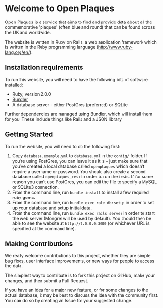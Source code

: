 Welcome to Open Plaques
=======================

Open Plaques is a service that aims to find and provide data about all the commemorative 'plaques' (often blue and round) that can be found across the UK and worldwide.

The website is written in [Ruby on Rails](http://rubyonrails.org/), a web application framework which is written in the Ruby programming language (http://www.ruby-lang.org/en/).

Installation requirements
-------------------------

To run this website, you will need to have the following bits of software installed:

* Ruby, version 2.0.0
* [Bundler](http://bundler.io) 
* A database server - either PostGres (preferred) or SQLite

Further dependencies are managed using Bundler, which will install them for you. These include things
like Rails and a JSON library.

Getting Started
---------------

To run the website, you will need to do the following first:

1. Copy `database.example.yml` to `database.yml` in the `config/` folder. If you're using PostGres, you can leave it as it is – just make sure that you’ve created a local database called `openplaques` which doesn't require a username or password. You should also create a second database called `openplaques_test` in order to run the tests. If for some reason you can’t use PostGres, you can edit the file to specify a MySQL or SQLite3 connection.
2. From the command line, run `bundle install` to install a few required ruby gems.
3. From the command line, run `bundle exec rake db:setup` in order to set up your database and setup initial data.
4. From the command line, run `bundle exec rails server` in order to start the web server (Mongrel will be used by default). You should then be able to see the website at `http://0.0.0.0:3000` (or whichever URL is specified at the command line).

Making Contributions
--------------------

We really welcome contributions to this project, whether they are simple bug fixes, user interface improvements, or new ways for people to access the data.

The simplest way to contribute is to fork this project on GitHub, make your changes, and then submit a Pull Request.

If you have an idea for a major new feature, or for some changes to the actual database, it may be best to discuss the idea with the community first. You can do so by creating an Issue for your suggested change. 
